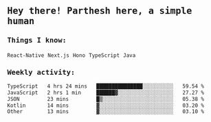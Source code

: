 <samp>
    <h2>Hey there! Parthesh here, a simple human</h2>
    <h3>Things I know: </h3>
    <code>React-Native</code> <code>Next.js</code> <code>Hono</code> <code>TypeScript</code> <code>Java</code>
    <h3>Weekly activity:</h3>
<!--START_SECTION:waka-->

```txt
TypeScript   4 hrs 24 mins   ███████████████░░░░░░░░░░   59.54 %
JavaScript   2 hrs 1 min     ██████▓░░░░░░░░░░░░░░░░░░   27.27 %
JSON         23 mins         █▒░░░░░░░░░░░░░░░░░░░░░░░   05.38 %
Kotlin       14 mins         ▓░░░░░░░░░░░░░░░░░░░░░░░░   03.20 %
Other        13 mins         ▓░░░░░░░░░░░░░░░░░░░░░░░░   03.10 %
```

<!--END_SECTION:waka-->
</samp>
